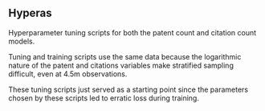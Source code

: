 ## Hyperas

Hyperparameter tuning scripts for both the patent count and citation count models.

Tuning and training scripts use the same data because the logarithmic nature of the 
patent and citations variables make stratified sampling difficult, even at 4.5m 
observations.

These tuning scripts just served as a starting point since the parameters chosen 
by these scripts led to erratic loss during training.
